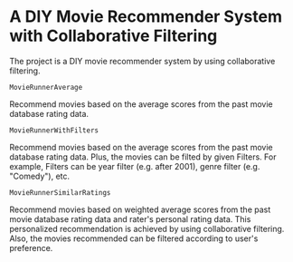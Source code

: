 # A DIY Movie Recommender System with Collaborative Filtering
The project is a DIY movie recommender system by using collaborative filtering.
```
MovieRunnerAverage
```

Recommend movies based on the average scores from the past movie database rating data.

```
MovieRunnerWithFilters
```

Recommend movies based on the average scores from the past movie database rating data. Plus, the movies can be filted by given Filters. For example, Filters can be year filter (e.g. after 2001), genre filter (e.g. "Comedy"), etc. 
```
MovieRunnerSimilarRatings
```

Recommend movies based on weighted average scores from the past movie database rating data and rater's personal rating data. This personalized recommendation is achieved by using collaborative filtering. Also, the movies recommended can be filtered according to user's preference.
